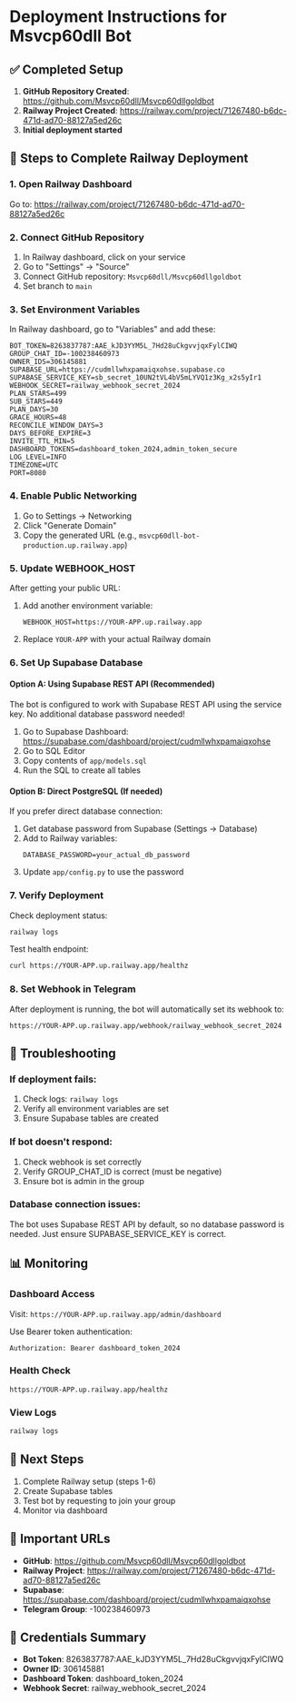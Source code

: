 # Deployment Instructions for Msvcp60dll Bot

## ✅ Completed Setup

1. **GitHub Repository Created**: https://github.com/Msvcp60dll/Msvcp60dllgoldbot
2. **Railway Project Created**: https://railway.com/project/71267480-b6dc-471d-ad70-88127a5ed26c
3. **Initial deployment started**

## 🚀 Steps to Complete Railway Deployment

### 1. Open Railway Dashboard
Go to: https://railway.com/project/71267480-b6dc-471d-ad70-88127a5ed26c

### 2. Connect GitHub Repository
1. In Railway dashboard, click on your service
2. Go to "Settings" → "Source"
3. Connect GitHub repository: `Msvcp60dll/Msvcp60dllgoldbot`
4. Set branch to `main`

### 3. Set Environment Variables
In Railway dashboard, go to "Variables" and add these:

```
BOT_TOKEN=8263837787:AAE_kJD3YYM5L_7Hd28uCkgvvjqxFylCIWQ
GROUP_CHAT_ID=-100238460973
OWNER_IDS=306145881
SUPABASE_URL=https://cudmllwhxpamaiqxohse.supabase.co
SUPABASE_SERVICE_KEY=sb_secret_10UN2tVL4bV5mLYVQ1z3Kg_x2s5yIr1
WEBHOOK_SECRET=railway_webhook_secret_2024
PLAN_STARS=499
SUB_STARS=449
PLAN_DAYS=30
GRACE_HOURS=48
RECONCILE_WINDOW_DAYS=3
DAYS_BEFORE_EXPIRE=3
INVITE_TTL_MIN=5
DASHBOARD_TOKENS=dashboard_token_2024,admin_token_secure
LOG_LEVEL=INFO
TIMEZONE=UTC
PORT=8080
```

### 4. Enable Public Networking
1. Go to Settings → Networking
2. Click "Generate Domain"
3. Copy the generated URL (e.g., `msvcp60dll-bot-production.up.railway.app`)

### 5. Update WEBHOOK_HOST
After getting your public URL:
1. Add another environment variable:
   ```
   WEBHOOK_HOST=https://YOUR-APP.up.railway.app
   ```
2. Replace `YOUR-APP` with your actual Railway domain

### 6. Set Up Supabase Database

#### Option A: Using Supabase REST API (Recommended)
The bot is configured to work with Supabase REST API using the service key.
No additional database password needed!

1. Go to Supabase Dashboard: https://supabase.com/dashboard/project/cudmllwhxpamaiqxohse
2. Go to SQL Editor
3. Copy contents of `app/models.sql`
4. Run the SQL to create all tables

#### Option B: Direct PostgreSQL (If needed)
If you prefer direct database connection:
1. Get database password from Supabase (Settings → Database)
2. Add to Railway variables:
   ```
   DATABASE_PASSWORD=your_actual_db_password
   ```
3. Update `app/config.py` to use the password

### 7. Verify Deployment

Check deployment status:
```bash
railway logs
```

Test health endpoint:
```bash
curl https://YOUR-APP.up.railway.app/healthz
```

### 8. Set Webhook in Telegram

After deployment is running, the bot will automatically set its webhook to:
```
https://YOUR-APP.up.railway.app/webhook/railway_webhook_secret_2024
```

## 🔧 Troubleshooting

### If deployment fails:
1. Check logs: `railway logs`
2. Verify all environment variables are set
3. Ensure Supabase tables are created

### If bot doesn't respond:
1. Check webhook is set correctly
2. Verify GROUP_CHAT_ID is correct (must be negative)
3. Ensure bot is admin in the group

### Database connection issues:
The bot uses Supabase REST API by default, so no database password is needed.
Just ensure SUPABASE_SERVICE_KEY is correct.

## 📊 Monitoring

### Dashboard Access
Visit: `https://YOUR-APP.up.railway.app/admin/dashboard`

Use Bearer token authentication:
```
Authorization: Bearer dashboard_token_2024
```

### Health Check
`https://YOUR-APP.up.railway.app/healthz`

### View Logs
```bash
railway logs
```

## 🎯 Next Steps

1. Complete Railway setup (steps 1-6)
2. Create Supabase tables
3. Test bot by requesting to join your group
4. Monitor via dashboard

## 📝 Important URLs

- **GitHub**: https://github.com/Msvcp60dll/Msvcp60dllgoldbot
- **Railway Project**: https://railway.com/project/71267480-b6dc-471d-ad70-88127a5ed26c
- **Supabase**: https://supabase.com/dashboard/project/cudmllwhxpamaiqxohse
- **Telegram Group**: -100238460973

## 🔐 Credentials Summary

- **Bot Token**: 8263837787:AAE_kJD3YYM5L_7Hd28uCkgvvjqxFylCIWQ
- **Owner ID**: 306145881
- **Dashboard Token**: dashboard_token_2024
- **Webhook Secret**: railway_webhook_secret_2024